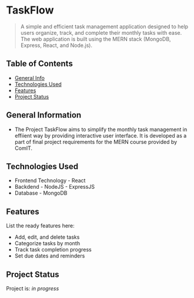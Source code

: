 # TaskFlow

> A simple and efficient task management application designed to help users organize, track, and complete their monthly tasks with ease. The web application is built using the MERN stack (MongoDB, Express, React, and Node.js). 

## Table of Contents

- [General Info](#general-information)
- [Technologies Used](#technologies-used)
- [Features](#features)
- [Project Status](#project-status)

## General Information

- The Project TaskFlow aims to simplify the monthly task management in effiient way by providing interactive user interface. It is developed as a part of final project requirements for the MERN course provided by ComIT.  

## Technologies Used

- Frontend Technology - React
- Backdend  - NodeJS - ExpressJS
- Database - MongoDB

## Features

List the ready features here:

- Add, edit, and delete tasks
- Categorize tasks by month
- Track task completion progress
- Set due dates and reminders

## Project Status

Project is: _in progress_
